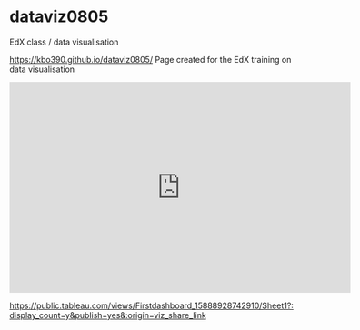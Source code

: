 # dataviz0805
EdX class / data visualisation

https://kbo390.github.io/dataviz0805/
Page created for the EdX training on data visualisation


<iframe width="600" height="371" seamless frameborder="0" scrolling="no" src="https://docs.google.com/spreadsheets/d/e/2PACX-1vTn9DdaNCu3-FiF6LbcnUpvdfzNa8vsdUEFleYF1nrwpREon0Wo14sHfjznksoh8ZoVfrTZ5qbJUZuz/pubchart?oid=147503697&amp;format=interactive"></iframe>



https://public.tableau.com/views/Firstdashboard_15888928742910/Sheet1?:display_count=y&publish=yes&:origin=viz_share_link
